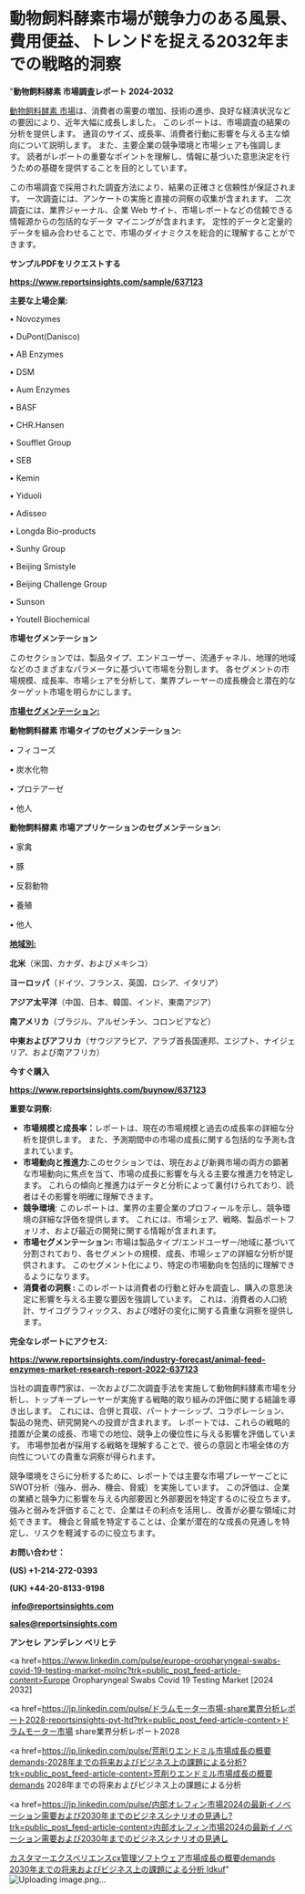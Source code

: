 # 動物飼料酵素市場が競争力のある風景、費用便益、トレンドを捉える2032年までの戦略的洞察

"<strong>動物飼料酵素 市場調査レポート 2024-2032</strong>

<a href=https://www.reportsinsights.com/sample/637123>動物飼料酵素 市場</a>は、消費者の需要の増加、技術の進歩、良好な経済状況などの要因により、近年大幅に成長しました。 このレポートは、市場調査の結果の分析を提供します。 通貨のサイズ、成長率、消費者行動に影響を与える主な傾向について説明します。 また、主要企業の競争環境と市場シェアも強調します。 読者がレポートの重要なポイントを理解し、情報に基づいた意思決定を行うための基礎を提供することを目的としています。

この市場調査で採用された調査方法により、結果の正確さと信頼性が保証されます。 一次調査には、アンケートの実施と直接の洞察の収集が含まれます。 二次調査には、業界ジャーナル、企業 Web サイト、市場レポートなどの信頼できる情報源からの包括的なデータ マイニングが含まれます。 定性的データと定量的データを組み合わせることで、市場のダイナミクスを総合的に理解することができます。

<strong><b>サンプルPDFをリクエストする</b></strong>

<a href=https://www.reportsinsights.com/sample/637123><strong><u>https://www.reportsinsights.com/sample/637123</u></strong></a>

<strong>主要な上場企業:</strong>

• Novozymes

• DuPont(Danisco)

• AB Enzymes

• DSM

• Aum Enzymes

• BASF

• CHR.Hansen

• Soufflet Group

• SEB

• Kemin

• Yiduoli

• Adisseo

• Longda Bio-products

• Sunhy Group

• Beijing Smistyle

• Beijing Challenge Group

• Sunson

• Youtell Biochemical

<strong>市場セグメンテーション</strong>

このセクションでは、製品タイプ、エンドユーザー、流通チャネル、地理的地域などのさまざまなパラメータに基づいて市場を分割します。 各セグメントの市場規模、成長率、市場シェアを分析して、業界プレーヤーの成長機会と潜在的なターゲット市場を明らかにします。

<strong><u>市場セグメンテーション</u></strong><strong><u>:</u></strong>

<strong>動物飼料酵素 市場タイプのセグメンテーション:</strong>

• フィコーズ

• 炭水化物

• プロテアーゼ

• 他人

<strong>動物飼料酵素 市場アプリケーションのセグメンテーション:</strong>

• 家禽

• 豚

• 反芻動物

• 養殖

• 他人

<strong><u>地域別</u></strong><strong><u>:</u></strong>

<strong>北米</strong>（米国、カナダ、およびメキシコ）

<strong>ヨーロッパ</strong>（ドイツ、フランス、英国、ロシア、イタリア）

<strong>アジア太平洋</strong>（中国、日本、韓国、インド、東南アジア）

<strong>南アメリカ</strong>（ブラジル、アルゼンチン、コロンビアなど）

<strong>中東およびアフリカ</strong>（サウジアラビア、アラブ首長国連邦、エジプト、ナイジェリア、および南アフリカ）

<strong>今すぐ購入</strong>

<a href=https://www.reportsinsights.com/buynow/637123><strong><u>https://www.reportsinsights.com/buynow/637123</u></strong></a>

<strong>重要な洞察:</strong>
<ul>
  <li><strong>市場規模と成長率：</strong>レポートは、現在の市場規模と過去の成長率の詳細な分析を提供します。 また、予測期間中の市場の成長に関する包括的な予測も含まれています。</li>
  <li><strong>市場動向と推進力:</strong>このセクションでは、現在および新興市場の両方の顕著な市場動向に焦点を当て、市場の成長に影響を与える主要な推進力を特定します。 これらの傾向と推進力はデータと分析によって裏付けられており、読者はその影響を明確に理解できます。</li>
  <li><strong>競争環境</strong>: このレポートは、業界の主要企業のプロフィールを示し、競争環境の詳細な評価を提供します。 これには、市場シェア、戦略、製品ポートフォリオ、および最近の開発に関する情報が含まれます。</li>
  <li><strong>市場セグメンテーション: </strong>市場は製品タイプ/エンドユーザー/地域に基づいて分割されており、各セグメントの規模、成長、市場シェアの詳細な分析が提供されます。 このセグメント化により、特定の市場動向を包括的に理解できるようになります。</li>
  <li><strong>消費者の洞察 : </strong>このレポートは消費者の行動と好みを調査し、購入の意思決定に影響を与える主要な要因を強調しています。 これは、消費者の人口統計、サイコグラフィックス、および嗜好の変化に関する貴重な洞察を提供します。</li>
</ul>
<strong>完全なレポートにアクセス:</strong>

<a href=https://www.reportsinsights.com/industry-forecast/animal-feed-enzymes-market-research-report-2022-637123><strong><u><b>https://www.reportsinsights.com/industry-forecast/animal-feed-enzymes-market-research-report-2022-637123</b></u></strong></a>

当社の調査専門家は、一次および二次調査手法を実施して動物飼料酵素市場を分析し、トップキープレーヤーが実施する戦略的取り組みの評価に関する結論を導き出します。 これには、合併と買収、パートナーシップ、コラボレーション、製品の発売、研究開発への投資が含まれます。 レポートでは、これらの戦略的措置が企業の成長、市場での地位、競争上の優位性に与える影響を評価しています。 市場参加者が採用する戦略を理解することで、彼らの意図と市場全体の方向性についての貴重な洞察が得られます。

競争環境をさらに分析するために、レポートでは主要な市場プレーヤーごとにSWOT分析（強み、弱み、機会、脅威）を実施しています。 この評価は、企業の業績と競争力に影響を与える内部要因と外部要因を特定するのに役立ちます。 強みと弱みを評価することで、企業はその利点を活用し、改善が必要な領域に対処できます。 機会と脅威を特定することは、企業が潜在的な成長の見通しを特定し、リスクを軽減するのに役立ちます。

<strong>お問い合わせ：</strong>

<strong>(US) +1-214-272-0393</strong>

<strong>(UK) +44-20-8133-9198</strong>

<strong> </strong><a href=info@reportsinsights.com><strong><u>info@reportsinsights.com</u></strong></a>

<a href=sales@reportsinsights.com><strong><u>sales@reportsinsights.com</u></strong></a>

<strong>アンセレ アンデレン ベリヒテ</strong>

<a href=https://www.linkedin.com/pulse/europe-oropharyngeal-swabs-covid-19-testing-market-molnc?trk=public_post_feed-article-content>Europe Oropharyngeal Swabs Covid 19 Testing Market [2024 2032]</a>

<a href=https://jp.linkedin.com/pulse/ドラムモーター市場-share業界分析レポート2028-reportsinsights-pvt-ltd?trk=public_post_feed-article-content>ドラムモーター市場 share業界分析レポート2028</a>

<a href=https://jp.linkedin.com/pulse/荒削りエンドミル市場成長の概要demands-2028年までの将来およびビジネス上の課題による分析?trk=public_post_feed-article-content>荒削りエンドミル市場成長の概要demands 2028年までの将来およびビジネス上の課題による分析</a>

<a href=https://jp.linkedin.com/pulse/内部オレフィン市場2024の最新イノベーション需要および2030年までのビジネスシナリオの見通し?trk=public_post_feed-article-content>内部オレフィン市場2024の最新イノベーション需要および2030年までのビジネスシナリオの見通し</a>

<a href=https://www.linkedin.com/pulse/カスタマーエクスペリエンスcx管理ソフトウェア市場成長の概要demands-2030年までの将来およびビジネス上の課題による分析-ldkuf/>カスタマーエクスペリエンスcx管理ソフトウェア市場成長の概要demands 2030年までの将来およびビジネス上の課題による分析 ldkuf</a>"
![Uploading image.png…]()
